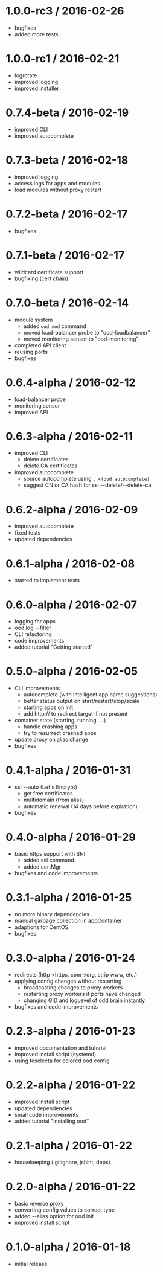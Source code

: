 1.0.0-rc3 / 2016-02-26
=======================

  * bugfixes
  * added more tests

1.0.0-rc1 / 2016-02-21
======================

  * logrotate
  * improved logging
  * improved installer

0.7.4-beta / 2016-02-19
=======================

  * improved CLI
  * improved autocomplete

0.7.3-beta / 2016-02-18
=======================

  * improved logging
  * access logs for apps and modules
  * load modules without proxy restart

0.7.2-beta / 2016-02-17
=======================

  * bugfixes

0.7.1-beta / 2016-02-17
=======================

  * wildcard certificate support
  * bugfixing (cert chain)

0.7.0-beta / 2016-02-14
=======================

  * module system
    * added `ood mod` command
    * moved load-balancer probe to "ood-loadbalancer"
    * moved monitoring sensor to "ood-monitoring"
  * completed API client
  * reusing ports
  * bugfixes

0.6.4-alpha / 2016-02-12
========================

  * load-balancer probe
  * monitoring sensor
  * improved API

0.6.3-alpha / 2016-02-11
========================

  * improved CLI
    * delete certificates
    * delete CA certificates
  * improved autocomplete
    * source autocomplete using `. <(ood autocomplete)`
    * suggest CN or CA hash for ssl --delete/--delete-ca

0.6.2-alpha / 2016-02-09
========================

  * improved autocomplete
  * fixed tests
  * updated dependencies

0.6.1-alpha / 2016-02-08
========================

  * started to implement tests

0.6.0-alpha / 2016-02-07
========================

  * logging for apps
  * ood log --filter
  * CLI refactoring
  * code improvements
  * added tutorial "Getting started"

0.5.0-alpha / 2016-02-05
========================

  * CLI improvements
    * autocomplete (with intelligent app name suggestions)
    * better status output on start/restart/stop/scale
    * starting apps on init
    * add http:// to redirect target if not present
  * container state (starting, running, ...)
    * handle crashing apps
    * try to resurrect crashed apps
  * update proxy on alias change
  * bugfixes

0.4.1-alpha / 2016-01-31
========================

  * ssl --auto (Let's Encrypt)
    * get free certificates
    * multidomain (from alias)
    * automatic renewal (14 days before expiration)
  * bugfixes

0.4.0-alpha / 2016-01-29
========================

  * basic https support with SNI
    * added ssl command
    * added certMgr
  * bugfixes and code improvements

0.3.1-alpha / 2016-01-25
========================

  * no more binary dependencies
  * manual garbage collection in appContainer
  * adaptions for CentOS
  * bugfixes

0.3.0-alpha / 2016-01-24
========================

  * redirects (http->https, com->org, strip www, etc.)
  * applying config changes without restarting
    * broadcasting changes to proxy workers
    * restarting proxy workers if ports have changed
    * changing GID and logLevel of odd brain instantly
  * bugfixes and code improvements

0.2.3-alpha / 2016-01-23
========================

  * improved documentation and tutorial
  * improved install script (systemd)
  * using teselecta for colored ood config

0.2.2-alpha / 2016-01-22
========================

  * improved install script
  * updated dependencies
  * small code improvements
  * added tutorial "Installing ood"

0.2.1-alpha / 2016-01-22
========================

  * housekeeping (.gitignore, jshint, deps)

0.2.0-alpha / 2016-01-22
========================

  * basic reverse proxy
  * converting config values to correct type
  * added --alias option for ood init
  * improved install script

0.1.0-alpha / 2016-01-18
========================

  * initial release

